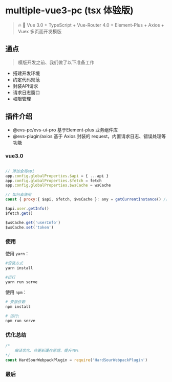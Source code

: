 <!--
 * @Descripttion:
 * @repository: https://github.com/luzhonglai
 * @Author: ZhongLai Lu
 * @Date: 2021-07-23 23:53:50
 * @LastEditors: Zhonglai Lu
 * @LastEditTime: 2021-10-20 13:57:53
-->

# multiple-vue3-pc (tsx 体验版)

> 🔥 🎉 Vue 3.0 + TypeScript + Vue-Router 4.0 + Element-Plus + Axios + Vuex 多页面开发模版

## 通点

> 模版开发之前、我们做了以下准备工作

- 搭建开发环境
- 约定代码规范
- 封装API请求
- 请求日志窗口
- 权限管理

## 插件介绍

- @evs-pc/evs-ui-pro  基于Element-plus 业务组件库
- @evs-plugin/axios   基于 Axios 封装的 request，内置请求日志、错误处理等功能

### vue3.0

```js

// 添加全局api
app.config.globalProperties.$api = { ...api }
app.config.globalProperties.$fetch = fetch
app.config.globalProperties.$wsCache = wsCache

// 如何去使用
const { proxy:{ $api, $fetch, $wsCache }: any = getCurrentInstance() // 获取全局方法

$api.user.getInfo()
$fetch.get()

$wsCache.get('userInfo')
$wsCache.set('token')

```

### 使用

使用 `yarn`：

```bash
#安装方式
yarn install

#运行
yarn run serve
```

使用 `npm`：

```bash
# 安装依赖
npm install

# 运行;
npm run serve
```

### 优化总结

```javascript
/* 
    编译优化、热更新缓存原理、提升40%
*/
const HardSourWebpackPlugin = require('HardSourWebpackPlugin')
```

### 最后
